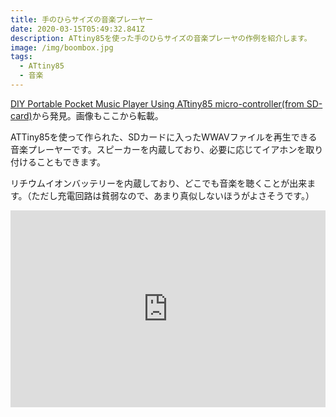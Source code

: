 ```yaml
---
title: 手のひらサイズの音楽プレーヤー
date: 2020-03-15T05:49:32.841Z
description: ATtiny85を使った手のひらサイズの音楽プレーヤの作例を紹介します。
image: /img/boombox.jpg
tags:
  - ATtiny85
  - 音楽
---
```

[DIY Portable Pocket Music Player Using ATtiny85 micro-controller(from SD-card)](https://0creativeengineering0.blogspot.com/2019/06/diy-portable-pocket-music-player-using.html)から発見。画像もここから転載。

ATTiny85を使って作られた、SDカードに入ったWWAVファイルを再生できる音楽プレーヤーです。スピーカーを内蔵しており、必要に応じてイアホンを取り付けることもできます。

リチウムイオンバッテリーを内蔵しており、どこでも音楽を聴くことが出来ます。（ただし充電回路は貧弱なので、あまり真似しないほうがよさそうです。）

<iframe width="100%" height="315" src="https://www.youtube.com/embed/qDSJK4ajLWY" frameborder="0" allow="accelerometer; autoplay; clipboard-write; encrypted-media; gyroscope; picture-in-picture" allowfullscreen></iframe>
